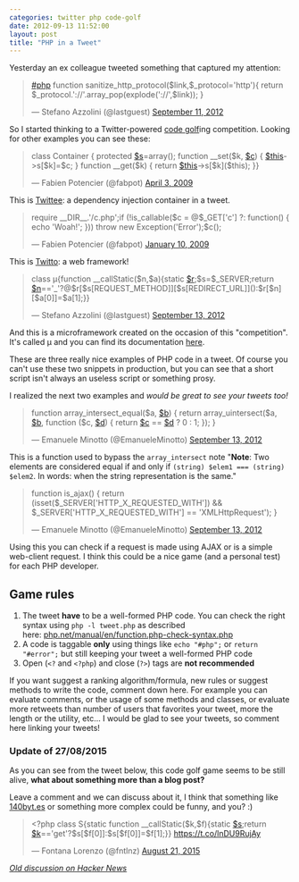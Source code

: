 ```yaml
---
categories: twitter php code-golf
date: 2012-09-13 11:52:00
layout: post
title: "PHP in a Tweet"
---
```


Yesterday an ex colleague tweeted something that captured my attention:

<blockquote class="twitter-tweet" lang="en"><p lang="en" dir="ltr"><a href="https://twitter.com/hashtag/php?src=hash">#php</a>&#10;function sanitize_http_protocol($link,$_protocol=&#39;http&#39;){ return $_protocol.&#39;://&#39;.array_pop(explode(&#39;://&#39;,$link)); }</p>&mdash; Stefano Azzolini (@lastguest) <a href="https://twitter.com/lastguest/status/245539785119256577">September 11, 2012</a></blockquote>

So I started thinking to a Twitter-powered [code golf](http://en.wikipedia.org/wiki/Code_golf "Code golf - Wikipedia, the free encyclopedia")ing competition. Looking for other examples you can see these:

<blockquote class="twitter-tweet" lang="en"><p lang="en" dir="ltr">class Container { protected <a href="https://twitter.com/search?q=%24s&amp;src=ctag">$s</a>=array(); function __set($k, <a href="https://twitter.com/search?q=%24c&amp;src=ctag">$c</a>) { <a href="https://twitter.com/search?q=%24this&amp;src=ctag">$this</a>-&gt;s[$k]=$c; } function __get($k) { return <a href="https://twitter.com/search?q=%24this&amp;src=ctag">$this</a>-&gt;s[$k]($this); }}</p>&mdash; Fabien Potencier (@fabpot) <a href="https://twitter.com/fabpot/status/1443952125">April 3, 2009</a></blockquote>

This is [Twittee](http://twittee.org/ "Twittee: A Dependency Injection Container in a Tweet"): a dependency injection container in a tweet.

<blockquote class="twitter-tweet" lang="en"><p lang="en" dir="ltr">require __DIR__.&#39;/c.php&#39;;if (!is_callable($c = @$_GET[&#39;c&#39;] ?: function() { echo &#39;Woah!&#39;; })) throw new Exception(&#39;Error&#39;);$c();</p>&mdash; Fabien Potencier (@fabpot) <a href="https://twitter.com/fabpot/status/1109191723">January 10, 2009</a></blockquote>

This is [Twitto](http://twitto.org/ "Twitto: A web framework in a tweet"): a web framework!

<blockquote class="twitter-tweet" lang="en"><p lang="en" dir="ltr">class µ{function __callStatic($n,$a){static <a href="https://twitter.com/search?q=%24r&amp;src=ctag">$r</a>;$s=$_SERVER;return <a href="https://twitter.com/search?q=%24n&amp;src=ctag">$n</a>==&#39;_&#39;?@$r[$s[REQUEST_METHOD]][$s[REDIRECT_URL]]():$r[$n][$a[0]]=$a[1];}}</p>&mdash; Stefano Azzolini (@lastguest) <a href="https://twitter.com/lastguest/status/246275840499929088">September 13, 2012</a></blockquote>

And this is a microframework created on the occasion of this "competition". It's called μ and you can find its documentation [here](https://github.com/lastguest/mu "lastguest/mu").

These are three really nice examples of PHP code in a tweet. Of course you can't use these two snippets in production, but you can see that a short script isn't always an useless script or something prosy.

I realized the next two examples and *would be great to see your tweets too!*

<blockquote class="twitter-tweet" lang="en"><p lang="en" dir="ltr">function array_intersect_equal($a, <a href="https://twitter.com/search?q=%24b&amp;src=ctag">$b</a>) { return array_uintersect($a, <a href="https://twitter.com/search?q=%24b&amp;src=ctag">$b</a>, function ($c, <a href="https://twitter.com/search?q=%24d&amp;src=ctag">$d</a>) { return <a href="https://twitter.com/search?q=%24c&amp;src=ctag">$c</a> == <a href="https://twitter.com/search?q=%24d&amp;src=ctag">$d</a> ? 0 : 1; }); }</p>&mdash; Emanuele Minotto (@EmanueleMinotto) <a href="https://twitter.com/EmanueleMinotto/status/246180418800472064">September 13, 2012</a></blockquote>

This is a function used to bypass the `array_intersect` note "**Note**: Two elements are considered equal if and only if `(string) $elem1 === (string) $elem2`. In words: when the string representation is the same."

<blockquote class="twitter-tweet" lang="en"><p lang="en" dir="ltr">function is_ajax() { return (isset($_SERVER[&#39;HTTP_X_REQUESTED_WITH&#39;]) &amp;&amp; $_SERVER[&#39;HTTP_X_REQUESTED_WITH&#39;] == &#39;XMLHttpRequest&#39;); }</p>&mdash; Emanuele Minotto (@EmanueleMinotto) <a href="https://twitter.com/EmanueleMinotto/status/246180729761964032">September 13, 2012</a></blockquote>

Using this you can check if a request is made using AJAX or is a simple web-client request. I think this could be a nice game (and a personal test) for each PHP developer.

## Game rules

1. The tweet **have** to be a well-formed PHP code. You can check the right syntax using `php -l tweet.php` as described here: [php.net/manual/en/function.php-check-syntax.php](http://php.net/manual/en/function.php-check-syntax.php)
2. A code is taggable **only** using things like `echo "#php";` or `return "#error";` but still keeping your tweet a well-formed PHP code
3. Open (`<?` and `<?php`) and close (`?>`) tags are **not recommended**

If you want suggest a ranking algorithm/formula, new rules or suggest methods to write the code, comment down here. For example you can evaluate comments, or the usage of some methods and classes, or evaluate more retweets than number of users that favorites your tweet, more the length or the utility, etc... I would be glad to see your tweets, so comment here linking your tweets!

### Update of 27/08/2015

As you can see from the tweet below, this code golf game seems to be still alive, **what about something more than a blog post?**

Leave a comment and we can discuss about it, I think that something like [140byt.es](http://140byt.es) or something more complex could be funny, and you? :)

<blockquote class="twitter-tweet" lang="en"><p lang="en" dir="ltr">&lt;?php class S{static function __callStatic($k,$f){static <a href="https://twitter.com/search?q=%24s&amp;src=ctag">$s</a>;return <a href="https://twitter.com/search?q=%24k&amp;src=ctag">$k</a>==&#39;get&#39;?$s[$f[0]]:$s[$f[0]]=$f[1];}} <a href="https://t.co/lnDU9RujAy">https://t.co/lnDU9RujAy</a></p>&mdash; Fontana Lorenzo (@fntlnz) <a href="https://twitter.com/fntlnz/status/634846928027709440">August 21, 2015</a></blockquote>

[_Old discussion on Hacker News_](https://news.ycombinator.com/item?id=6516864)
